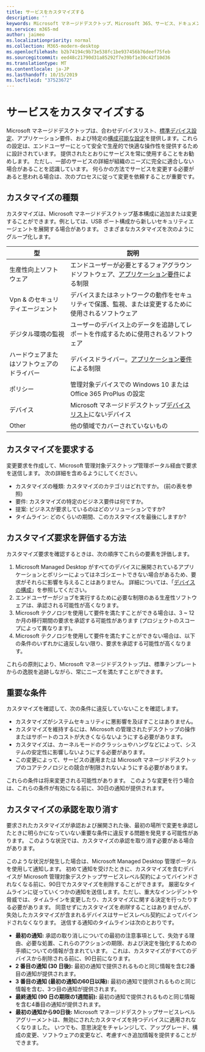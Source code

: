 ```yaml
---
title: サービスをカスタマイズする
description: ''
keywords: Microsoft マネージドデスクトップ、Microsoft 365、サービス、ドキュメント
ms.service: m365-md
author: jaimeo
ms.localizationpriority: normal
ms.collection: M365-modern-desktop
ms.openlocfilehash: b2b74194c9b73e538fc1be937456b76deef75feb
ms.sourcegitcommit: eed48c21790d31a85292f7e39bf1e30c42f10d36
ms.translationtype: MT
ms.contentlocale: ja-JP
ms.lasthandoff: 10/15/2019
ms.locfileid: "37523672"
---
```

# <a name="customize-the-service"></a>サービスをカスタマイズする

Microsoft マネージドデスクトップは、合わせデバイスリスト、[標準デバイス設定](device-policies.md)、アプリケーション要件、および特定の[構成可能な設定](../working-with-managed-desktop/config-setting-overview.md)を提供します。これらの設定は、エンドユーザーにとって安全で生産的で快適な操作性を提供するために設計されています。 提供されたとおりにサービスを常に使用することをお勧めします。 ただし、一部のサービスの詳細が組織のニーズに完全に適合しない場合があることを認識しています。 何らかの方法でサービスを変更する必要があると思われる場合は、次のプロセスに従って変更を依頼することが重要です。

 
## <a name="types-of-customizations"></a>カスタマイズの種類
カスタマイズは、Microsoft マネージドデスクトップ基本構成に追加または変更することができます。例としては、USB ポート構成から新しいセキュリティエージェントを展開する場合があります。 さまざまなカスタマイズを次のようにグループ化します。


|型  |説明  |
|---------|---------|
|生産性向上ソフトウェア     |  エンドユーザーが必要とするフォアグラウンドソフトウェア、[アプリケーション要件](mmd-app-requirements.md)による制限       |
|Vpn & のセキュリティエージェント     |  デバイスまたはネットワークの動作をセキュリティで保護、監視、または変更するために使用されるソフトウェア       |
|デジタル環境の監視     |  ユーザーのデバイス上のデータを追跡してレポートを作成するために使用されるソフトウェア       |
|ハードウェアまたはソフトウェアのドライバー     |   デバイスドライバー。[アプリケーション要件](mmd-app-requirements.md)による制限      |
|ポリシー     | 管理対象デバイスでの Windows 10 または Office 365 ProPlus の設定        |
|デバイス     | Microsoft マネージドデスクトップ[デバイスリスト](device-list.md)にないデバイス        |
|Other     |  他の領域でカバーされていないもの       |



 
## <a name="request-a-customization"></a>カスタマイズを要求する

変更要求を作成して、Microsoft 管理対象デスクトップ管理ポータル経由で要求を送信します。 次の詳細を含めるようにしてください。
-   カスタマイズの種類: カスタマイズのカテゴリはどれですか。 (前の表を参照)
-   要件: カスタマイズの特定のビジネス要件は何ですか。
-   提案: ビジネスが要求しているのはどのソリューションですか?
-   タイムライン: どのくらいの期間、このカスタマイズを最後にしますか? 


## <a name="how-we-assess-a-customization-request"></a>カスタマイズ要求を評価する方法

カスタマイズ要求を確認するときは、次の順序でこれらの要素を評価します。
 
1.  Microsoft Managed Desktop がすべてのデバイスに展開されているアプリケーションとポリシーによってはネゴシエートできない場合があるため、要求がそれらに影響を与えることはありません。 詳細については、「[デバイスの構成](device-policies.md)」を参照してください。
2.  エンドユーザーがジョブを実行するために必要な制限のある生産性ソフトウェアは、承認される可能性が高くなります。 
3.  Microsoft テクノロジを使用して要件を満たすことができる場合は、3 ~ 12 か月の移行期間の要求を承認する可能性があります (プロジェクトのスコープによって異なります)。
4.  Microsoft テクノロジを使用して要件を満たすことができない場合は、以下の条件のいずれかに違反しない限り、要求を承認する可能性が高くなります。  

これらの原則により、Microsoft マネージドデスクトップは、標準テンプレートからの逸脱を追跡しながら、常にニーズを満たすことができます。 

## <a name="key-conditions"></a>重要な条件

カスタマイズを確認して、次の条件に違反していないことを確認します。

-   カスタマイズがシステムセキュリティに悪影響を及ぼすことはありません。 
-   カスタマイズを維持するには、Microsoft の管理されたデスクトップの操作またはサポートのコストが大きくならないようにする必要があります。
-   カスタマイズは、カーネルモードのクラッシュやハングなどによって、システムの安定性に影響しないようにする必要があります。
-   この変更によって、サービスの運用または Microsoft マネージドデスクトップのコアテクノロジとの競合が制限されないようにする必要があります。

これらの条件は将来変更される可能性があります。 このような変更を行う場合は、これらの条件が有効になる前に、30日の通知が提供されます。

## <a name="revoking-approval-for-a-customization"></a>カスタマイズの承認を取り消す

要求されたカスタマイズが承認および展開された後、最初の場所で変更を承認したときに明らかになっていない重要な条件に違反する問題を発見する可能性があります。 このような状況では、カスタマイズの承認を取り消す必要がある場合があります。
 
このような状況が発生した場合は、Microsoft Managed Desktop 管理ポータルを使用して通知します。 初めて通知を受けたときに、カスタマイズを含むデバイスが Microsoft 管理対象デスクトップサービスレベル契約によってバインドされなくなる前に、90日でカスタマイズを削除することができます。 厳密なタイムラインに従っていくつかの通知を送信します。ただし、重大なインシデントや脅威では、タイムラインを変更したり、カスタマイズに関する決定を行ったりする必要があります。 同意せずにカスタマイズを*削除*することはありませんが、失効したカスタマイズが含まれるデバイスはサービスレベル契約によってバインドされなくなります。 送信する通知のタイムラインは次のとおりです。

- **最初の通知:** 承認の取り消しについての最初の注意事項として、失効する理由、必要な処置、これらのアクションの期限、および決定を強化するための手順についての情報が含まれています。 これは、カスタマイズがすべてのデバイスから削除される前に、90日前になります。 
- **2 番目の通知 (30 日後):** 最初の通知で提供されるものと同じ情報を含む2番目の通知が提供されます。 
- **3 番目の通知 (最初の通知の60日以降):** 最初の通知で提供されるものと同じ情報を含む、3つ目の通知が提供されます。 
- **最終通知 (90 日の期限の1週間前):** 最初の通知で提供されるものと同じ情報を含む4番目の通知が提供されます。
- **最初の通知から90日後:** Microsoft マネージドデスクトップサービスレベルアグリーメントは、無効にされたカスタマイズを持つデバイスに適用されなくなりました。 いつでも、意思決定をチャレンジして、アップグレード、構成の変更、ソフトウェアの変更など、考慮すべき追加情報を提供することができます。 

